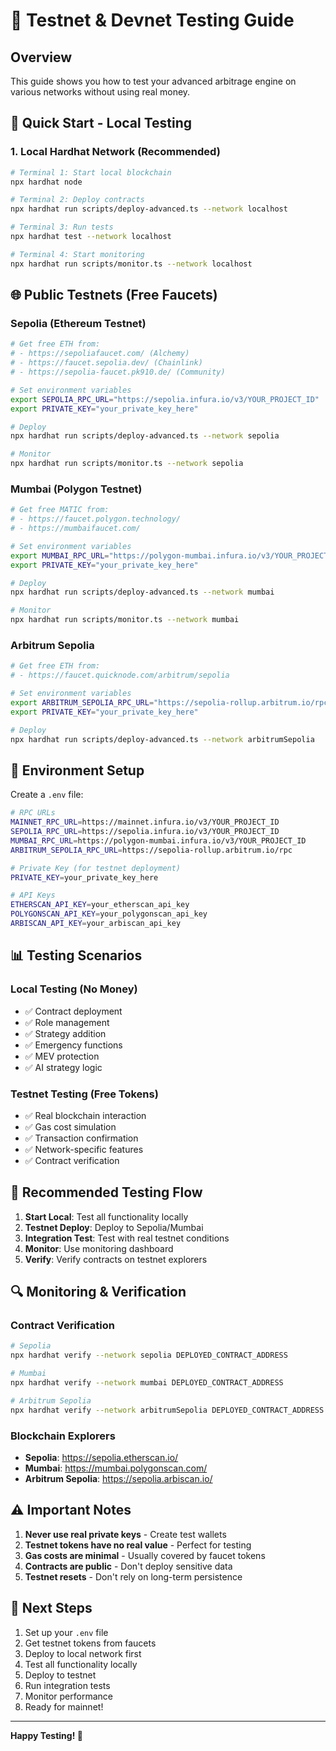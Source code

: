 # 🧪 **Testnet & Devnet Testing Guide**

## **Overview**
This guide shows you how to test your advanced arbitrage engine on various networks without using real money.

## **🚀 Quick Start - Local Testing**

### **1. Local Hardhat Network (Recommended)**
```bash
# Terminal 1: Start local blockchain
npx hardhat node

# Terminal 2: Deploy contracts
npx hardhat run scripts/deploy-advanced.ts --network localhost

# Terminal 3: Run tests
npx hardhat test --network localhost

# Terminal 4: Start monitoring
npx hardhat run scripts/monitor.ts --network localhost
```

## **🌐 Public Testnets (Free Faucets)**

### **Sepolia (Ethereum Testnet)**
```bash
# Get free ETH from:
# - https://sepoliafaucet.com/ (Alchemy)
# - https://faucet.sepolia.dev/ (Chainlink)
# - https://sepolia-faucet.pk910.de/ (Community)

# Set environment variables
export SEPOLIA_RPC_URL="https://sepolia.infura.io/v3/YOUR_PROJECT_ID"
export PRIVATE_KEY="your_private_key_here"

# Deploy
npx hardhat run scripts/deploy-advanced.ts --network sepolia

# Monitor
npx hardhat run scripts/monitor.ts --network sepolia
```

### **Mumbai (Polygon Testnet)**
```bash
# Get free MATIC from:
# - https://faucet.polygon.technology/
# - https://mumbaifaucet.com/

# Set environment variables
export MUMBAI_RPC_URL="https://polygon-mumbai.infura.io/v3/YOUR_PROJECT_ID"
export PRIVATE_KEY="your_private_key_here"

# Deploy
npx hardhat run scripts/deploy-advanced.ts --network mumbai

# Monitor
npx hardhat run scripts/monitor.ts --network mumbai
```

### **Arbitrum Sepolia**
```bash
# Get free ETH from:
# - https://faucet.quicknode.com/arbitrum/sepolia

# Set environment variables
export ARBITRUM_SEPOLIA_RPC_URL="https://sepolia-rollup.arbitrum.io/rpc"
export PRIVATE_KEY="your_private_key_here"

# Deploy
npx hardhat run scripts/deploy-advanced.ts --network arbitrumSepolia
```

## **🔧 Environment Setup**

Create a `.env` file:
```bash
# RPC URLs
MAINNET_RPC_URL=https://mainnet.infura.io/v3/YOUR_PROJECT_ID
SEPOLIA_RPC_URL=https://sepolia.infura.io/v3/YOUR_PROJECT_ID
MUMBAI_RPC_URL=https://polygon-mumbai.infura.io/v3/YOUR_PROJECT_ID
ARBITRUM_SEPOLIA_RPC_URL=https://sepolia-rollup.arbitrum.io/rpc

# Private Key (for testnet deployment)
PRIVATE_KEY=your_private_key_here

# API Keys
ETHERSCAN_API_KEY=your_etherscan_api_key
POLYGONSCAN_API_KEY=your_polygonscan_api_key
ARBISCAN_API_KEY=your_arbiscan_api_key
```

## **📊 Testing Scenarios**

### **Local Testing (No Money)**
- ✅ Contract deployment
- ✅ Role management
- ✅ Strategy addition
- ✅ Emergency functions
- ✅ MEV protection
- ✅ AI strategy logic

### **Testnet Testing (Free Tokens)**
- ✅ Real blockchain interaction
- ✅ Gas cost simulation
- ✅ Transaction confirmation
- ✅ Network-specific features
- ✅ Contract verification

## **🎯 Recommended Testing Flow**

1. **Start Local**: Test all functionality locally
2. **Testnet Deploy**: Deploy to Sepolia/Mumbai
3. **Integration Test**: Test with real testnet conditions
4. **Monitor**: Use monitoring dashboard
5. **Verify**: Verify contracts on testnet explorers

## **🔍 Monitoring & Verification**

### **Contract Verification**
```bash
# Sepolia
npx hardhat verify --network sepolia DEPLOYED_CONTRACT_ADDRESS

# Mumbai
npx hardhat verify --network mumbai DEPLOYED_CONTRACT_ADDRESS

# Arbitrum Sepolia
npx hardhat verify --network arbitrumSepolia DEPLOYED_CONTRACT_ADDRESS
```

### **Blockchain Explorers**
- **Sepolia**: https://sepolia.etherscan.io/
- **Mumbai**: https://mumbai.polygonscan.com/
- **Arbitrum Sepolia**: https://sepolia.arbiscan.io/

## **⚠️ Important Notes**

1. **Never use real private keys** - Create test wallets
2. **Testnet tokens have no real value** - Perfect for testing
3. **Gas costs are minimal** - Usually covered by faucet tokens
4. **Contracts are public** - Don't deploy sensitive data
5. **Testnet resets** - Don't rely on long-term persistence

## **🚀 Next Steps**

1. Set up your `.env` file
2. Get testnet tokens from faucets
3. Deploy to local network first
4. Test all functionality locally
5. Deploy to testnet
6. Run integration tests
7. Monitor performance
8. Ready for mainnet!

---

**Happy Testing! 🎉**
